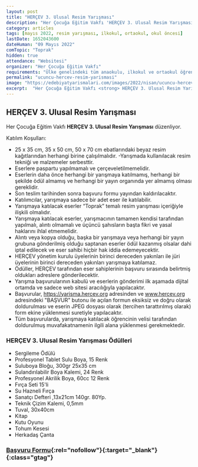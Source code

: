 ```yaml
---
layout: post
title: "HERÇEV 3. Ulusal Resim Yarışması"
description: "Her Çocuğa Eğitim Vakfı 'HERÇEV 3. Ulusal Resim Yarışması' düzenliyor."
category: articles
tags: [mayıs 2022, resim yarışması, ilkokul, ortaokul, okul öncesi]
lastDate: 1652043600
dateHuman: "09 Mayıs 2022"
comTopic: "Toprak"
hidden: true
attendance: "Websitesi"
organizer: "Her Çocuğa Eğitim Vakfı"
requirements: "Ülke genelindeki tüm anaokulu, ilkokul ve ortaokul öğrencileri, özel eğitim kurumlarında öğrenim gören öğrenciler ile okul öncesi çağında olup herhangi bir kurumda kaydı bulunmayan herkes katılabilir."
permalink: "ucuncu-hercev-resim-yarismasi"
image: "https://edebiyatyarismalari.com/images/2022/nisan/ucuncu-hercev-resim-yarismasi.jpg"
excerpt:  "Her Çocuğa Eğitim Vakfı <strong> HERÇEV 3. Ulusal Resim Yarışması </strong> düzenliyor."
---
```


## HERÇEV 3. Ulusal Resim Yarışması
Her Çocuğa Eğitim Vakfı **HERÇEV 3. Ulusal Resim Yarışması** düzenliyor.

Katılım Koşulları:
- 25 x 35 cm, 35 x 50 cm, 50 x 70 cm ebatlarındaki beyaz resim kağıtlarından herhangi birine çalışılmalıdır.
-Yarışmada kullanılacak resim tekniği ve malzemeler serbesttir.
- Eserlere paspartu yapılmamalı ve çerçeveletilmemelidir.
- Eserlerin daha önce herhangi bir yarışmaya katılmamış, herhangi bir şekilde ödül almamış ve herhangi bir yayın organında yer almamış olması gereklidir.
- Son teslim tarihinden sonra başvuru formu yayından kaldırılacaktır.
- Katılımcılar, yarışmaya sadece bir adet eser ile katılabilir.
- Yarışmaya katılacak eserler “Toprak” temalı resim yarışması içeriğiyle ilişkili olmalıdır.
- Yarışmaya katılacak eserler, yarışmacının tamamen kendisi tarafından yapılmalı, alıntı olmamalı ve üçüncü şahısların başta fikri ve yasal haklarını ihlal etmemelidir.
- Alıntı veya kopya olduğu, başka bir yarışmaya veya herhangi bir yayın grubuna gönderilmiş olduğu saptanan eserler ödül kazanmış olsalar dahi iptal edilecek ve eser sahibi hiçbir hak iddia edemeyecektir.
- HERÇEV yönetim kurulu üyelerinin birinci dereceden yakınları ile jüri üyelerinin birinci dereceden yakınları yarışmaya katılamaz.
- Ödüller, HERÇEV tarafından eser sahiplerinin başvuru sırasında belirtmiş oldukları adreslere gönderilecektir.
- Yarışma başvurularının kabulü ve eserlerin gönderimi ilk aşamada dijital ortamda ve sadece web sitesi aracılığıyla yapılacaktır.
- Başvurular, https://yarisma.hercev.org adresinden ve www.hercev.org adresindeki "BAŞVUR" butonu ile açılan formun eksiksiz ve doğru olarak doldurulması ve eserin JPEG dosyası olarak (tercihen tarattırılmış olarak) form ekine yüklenmesi suretiyle yapılacaktır.
- Tüm başvurularda, yarışmaya katılacak öğrencinin velisi tarafından doldurulmuş muvafakatnamenin ilgili alana yüklenmesi gerekmektedir.

### HERÇEV 3. Ulusal Resim Yarışması Ödülleri
- Sergileme Ödülü
- Profesyonel Tablet Sulu Boya, 15 Renk
- Suluboya Bloğu, 300gr 25x35 cm
- Sulandırılabilir Boya Kalemi, 24 Renk
- Profesyonel Akrilik Boya, 60cc 12 Renk
- Fırça Seti 15'li
- Su Hazneli Fırça
- Sanatçı Defteri ,13x21cm 140gr. 80Yp.
- Teknik Çizim Kalemi, 0,5mm
- Tuval, 30x40cm
- Kitap
- Kutu Oyunu
- Tohum Kesesi
- Herkadaş Çanta

### [Başvuru Formu](https://yarisma.hercev.org/?ref=edebiyatyarismalari.com){:rel="nofollow"}{:target="_blank"}{:class="gtag"}